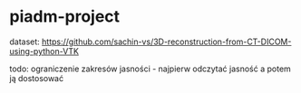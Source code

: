 # piadm-project

dataset:
https://github.com/sachin-vs/3D-reconstruction-from-CT-DICOM-using-python-VTK

todo:
ograniczenie zakresów jasności - najpierw odczytać jasność a potem ją dostosować
